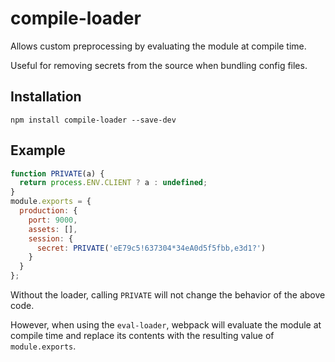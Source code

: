 # compile-loader

Allows custom preprocessing by evaluating the module at compile time.

Useful for removing secrets from the source when bundling config files.

## Installation

`npm install compile-loader --save-dev`

## Example

```javascript
function PRIVATE(a) {
  return process.ENV.CLIENT ? a : undefined;
}
module.exports = {
  production: {
    port: 9000,
    assets: [],
    session: {
      secret: PRIVATE('eE79c5!637304*34eA0d5f5fbb,e3d1?')
    }
  }
};
```

Without the loader, calling `PRIVATE` will not change the behavior of the
above code.

However, when using the `eval-loader`, webpack will evaluate the module at
compile time and replace its contents with the resulting value of
`module.exports`.
